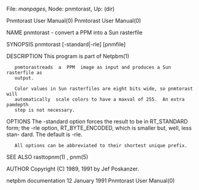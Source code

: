 File: *manpages*,  Node: pnmtorast,  Up: (dir)

Pnmtorast User Manual(0)                              Pnmtorast User Manual(0)



NAME
       pnmtorast - convert a PPM into a Sun rasterfile


SYNOPSIS
       pnmtorast [-standard|-rle] [pnmfile]


DESCRIPTION
       This program is part of Netpbm(1)

       pnmtorastreads  a  PPM  image as input and produces a Sun rasterfile as
       output.

       Color values in Sun rasterfiles are eight bits wide, so pnmtorast  will
       automatically  scale colors to have a maxval of 255.  An extra pamdepth
       step is not necessary.


OPTIONS
       The -standard option forces the result to be in RT_STANDARD  form;  the
       -rle  option,  RT_BYTE_ENCODED,  which is smaller but, well, less stan-
       dard.  The default is -rle.

       All options can be abbreviated to their shortest unique prefix.


SEE ALSO
       rasttopnm(1) , pnm(5)


AUTHOR
       Copyright (C) 1989, 1991 by Jef Poskanzer.



netpbm documentation            12 January 1991       Pnmtorast User Manual(0)
